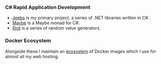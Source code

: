 ### C# Rapid Application Development

* [Jeebs](https://github.com/bfren/jeebs) is my primary project, a series of .NET libraries written in C#.
* [Maybe](https://github.com/bfren/maybe) is a Maybe monad for C#.
* [Rnd](https://github.com/bfren/rnd) is a series of random value generators.

### Docker Ecosystem

Alongside these I maintain an [ecosystem](https://github.com/bfren/docker) of Docker images which I use for almost all my web hosting.
